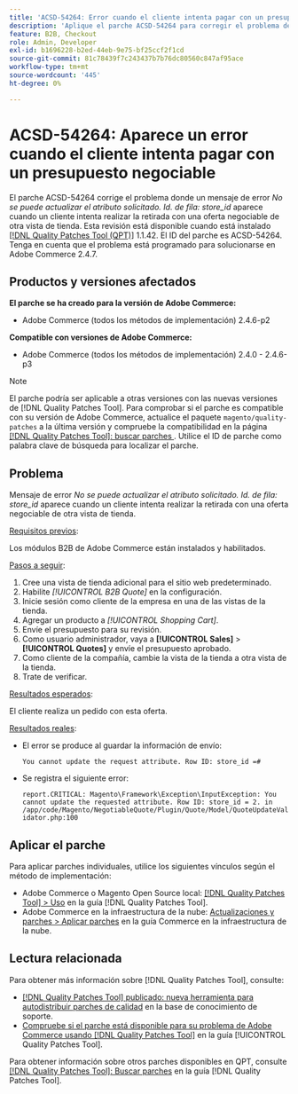 ```yaml
---
title: 'ACSD-54264: Error cuando el cliente intenta pagar con un presupuesto negociable'
description: 'Aplique el parche ACSD-54264 para corregir el problema de Adobe Commerce donde aparece un mensaje de error "No puede actualizar el atributo solicitado. ID de fila: "store_id" aparece cuando un cliente intenta realizar una compra con una oferta negociable de otra vista de tienda.'
feature: B2B, Checkout
role: Admin, Developer
exl-id: b1696228-b2ed-44eb-9e75-bf25ccf2f1cd
source-git-commit: 81c78439f7c243437b7b76dc80560c847af95ace
workflow-type: tm+mt
source-wordcount: '445'
ht-degree: 0%

---
```


# ACSD-54264: Aparece un error cuando el cliente intenta pagar con un presupuesto negociable

El parche ACSD-54264 corrige el problema donde un mensaje de error *No se puede actualizar el atributo solicitado. Id. de fila: store_id* aparece cuando un cliente intenta realizar la retirada con una oferta negociable de otra vista de tienda. Esta revisión está disponible cuando está instalado [[!DNL Quality Patches Tool (QPT)]](https://experienceleague.adobe.com/es/docs/commerce-knowledge-base/kb/announcements/commerce-announcements/magento-quality-patches-released-new-tool-to-self-serve-quality-patches) 1.1.42. El ID del parche es ACSD-54264. Tenga en cuenta que el problema está programado para solucionarse en Adobe Commerce 2.4.7.

## Productos y versiones afectados

**El parche se ha creado para la versión de Adobe Commerce:**

* Adobe Commerce (todos los métodos de implementación) 2.4.6-p2

**Compatible con versiones de Adobe Commerce:**

* Adobe Commerce (todos los métodos de implementación) 2.4.0 - 2.4.6-p3

>[!NOTE]
>
>El parche podría ser aplicable a otras versiones con las nuevas versiones de [!DNL Quality Patches Tool]. Para comprobar si el parche es compatible con su versión de Adobe Commerce, actualice el paquete `magento/quality-patches` a la última versión y compruebe la compatibilidad en la página [[!DNL Quality Patches Tool]: buscar parches ](https://experienceleague.adobe.com/tools/commerce-quality-patches/index.html?lang=es). Utilice el ID de parche como palabra clave de búsqueda para localizar el parche.

## Problema

Mensaje de error *No se puede actualizar el atributo solicitado. Id. de fila: store_id* aparece cuando un cliente intenta realizar la retirada con una oferta negociable de otra vista de tienda.

<u>Requisitos previos</u>:

Los módulos B2B de Adobe Commerce están instalados y habilitados.

<u>Pasos a seguir</u>:

1. Cree una vista de tienda adicional para el sitio web predeterminado.
1. Habilite *[!UICONTROL B2B Quote]* en la configuración.
1. Inicie sesión como cliente de la empresa en una de las vistas de la tienda.
1. Agregar un producto a *[!UICONTROL Shopping Cart]*.
1. Envíe el presupuesto para su revisión.
1. Como usuario administrador, vaya a **[!UICONTROL Sales]** > **[!UICONTROL Quotes]** y envíe el presupuesto aprobado.
1. Como cliente de la compañía, cambie la vista de la tienda a otra vista de la tienda.
1. Trate de verificar.

<u>Resultados esperados</u>:

El cliente realiza un pedido con esta oferta.

<u>Resultados reales</u>:

* El error se produce al guardar la información de envío:

  `You cannot update the request attribute. Row ID: store_id =#`

* Se registra el siguiente error:

  `report.CRITICAL: Magento\Framework\Exception\InputException: You cannot update the requested attribute. Row ID: store_id = 2. in /app/code/Magento/NegotiableQuote/Plugin/Quote/Model/QuoteUpdateValidator.php:100`

## Aplicar el parche

Para aplicar parches individuales, utilice los siguientes vínculos según el método de implementación:

* Adobe Commerce o Magento Open Source local: [[!DNL Quality Patches Tool] > Uso](/help/tools/quality-patches-tool/usage.md) en la guía [!DNL Quality Patches Tool].
* Adobe Commerce en la infraestructura de la nube: [Actualizaciones y parches > Aplicar parches](https://experienceleague.adobe.com/docs/commerce-cloud-service/user-guide/develop/upgrade/apply-patches.html?lang=es) en la guía Commerce en la infraestructura de la nube.

## Lectura relacionada

Para obtener más información sobre [!DNL Quality Patches Tool], consulte:

* [[!DNL Quality Patches Tool] publicado: nueva herramienta para autodistribuir parches de calidad](https://experienceleague.adobe.com/es/docs/commerce-knowledge-base/kb/announcements/commerce-announcements/magento-quality-patches-released-new-tool-to-self-serve-quality-patches) en la base de conocimiento de soporte.
* [Compruebe si el parche está disponible para su problema de Adobe Commerce usando [!DNL Quality Patches Tool]](/help/tools/quality-patches-tool/patches-available-in-qpt/check-patch-for-magento-issue-with-magento-quality-patches.md) en la guía [!UICONTROL Quality Patches Tool].


Para obtener información sobre otros parches disponibles en QPT, consulte [[!DNL Quality Patches Tool]: Buscar parches](https://experienceleague.adobe.com/tools/commerce-quality-patches/index.html?lang=es) en la guía [!DNL Quality Patches Tool].
